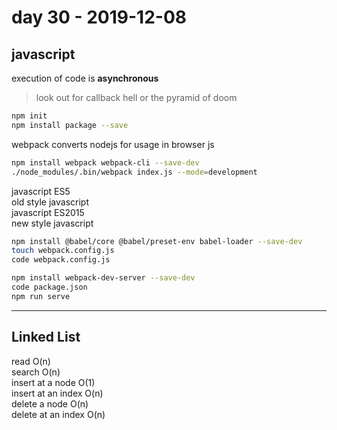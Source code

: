 # day 30 - 2019-12-08

## javascript

execution of code is **asynchronous**

> look out for callback hell or the pyramid of doom

```bash
npm init
npm install package --save
```

webpack converts nodejs for usage in browser js

```bash
npm install webpack webpack-cli --save-dev
./node_modules/.bin/webpack index.js --mode=development
```

javascript ES5  
old style javascript  
javascript ES2015  
new style javascript

```bash
npm install @babel/core @babel/preset-env babel-loader --save-dev
touch webpack.config.js
code webpack.config.js
```

```bash
npm install webpack-dev-server --save-dev
code package.json
npm run serve
```

---

## Linked List

read O(n)  
search O(n)  
insert at a node O(1)  
insert at an index O(n)  
delete a node O(n)  
delete at an index O(n)
